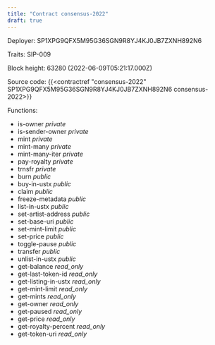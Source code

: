 ```yaml
---
title: "Contract consensus-2022"
draft: true
---
```

Deployer: SP1XPG9QFX5M95G36SGN9R8YJ4KJ0JB7ZXNH892N6

Traits:
SIP-009 



Block height: 63280 (2022-06-09T05:21:17.000Z)

Source code: {{<contractref "consensus-2022" SP1XPG9QFX5M95G36SGN9R8YJ4KJ0JB7ZXNH892N6 consensus-2022>}}

Functions:

* is-owner _private_
* is-sender-owner _private_
* mint _private_
* mint-many _private_
* mint-many-iter _private_
* pay-royalty _private_
* trnsfr _private_
* burn _public_
* buy-in-ustx _public_
* claim _public_
* freeze-metadata _public_
* list-in-ustx _public_
* set-artist-address _public_
* set-base-uri _public_
* set-mint-limit _public_
* set-price _public_
* toggle-pause _public_
* transfer _public_
* unlist-in-ustx _public_
* get-balance _read_only_
* get-last-token-id _read_only_
* get-listing-in-ustx _read_only_
* get-mint-limit _read_only_
* get-mints _read_only_
* get-owner _read_only_
* get-paused _read_only_
* get-price _read_only_
* get-royalty-percent _read_only_
* get-token-uri _read_only_
